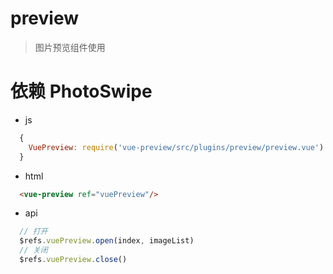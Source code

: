 # preview 

> 图片预览组件使用


# 依赖 PhotoSwipe

- js
```javascript
  {
    VuePreview: require('vue-preview/src/plugins/preview/preview.vue')
  }
```
- html

```html
  <vue-preview ref="vuePreview"/>
```

- api
```javascript
  // 打开
  $refs.vuePreview.open(index, imageList)
  // 关闭
  $refs.vuePreview.close()
```

